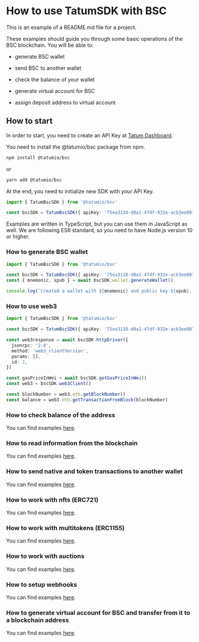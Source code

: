 # How to use TatumSDK with BSC

This is an example of a README.md file for a project.

These examples should guide you through some basic operations of the BSC blockchain. You will be able to:

- generate BSC wallet
- send BSC to another wallet
- check the balance of your wallet

- generate virtual account for BSC
- assign deposit address to virtual account

## How to start

In order to start, you need to create an API Key at [Tatum Dashboard](https://dashboard.tatum.io).

You need to install the @tatumio/bsc package from npm.

```bash
npm install @tatumio/bsc
```

or

```bash
yarn add @tatumio/bsc
```

At the end, you need to initialize new SDK with your API Key.

```typescript
import { TatumBscSDK } from '@tatumio/bsc'

const bscSDK = TatumBscSDK({ apiKey: '75ea3138-d0a1-47df-932e-acb3ee807dab' })
```

Examples are written in TypeScript, but you can use them in JavaScript as well. We are following ES6 standard, so you
need to have Node.js version 10 or higher.

### How to generate BSC wallet

```typescript
import { TatumBscSDK } from '@tatumio/bsc'

const bscSDK = TatumBscSDK({ apiKey: '75ea3138-d0a1-47df-932e-acb3ee807dab' })
const { mnemonic, xpub } = await bscSDK.wallet.generateWallet()

console.log(`Created a wallet with ${mnemonic} and public key ${xpub}.`)
```

### How to use web3

```typescript
import { TatumBscSDK } from '@tatumio/bsc'

const bscSDK = TatumBscSDK({ apiKey: '75ea3138-d0a1-47df-932e-acb3ee807dab' })

const web3response = await bscSDK.httpDriver({
  jsonrpc: '2.0',
  method: 'web3_clientVersion',
  params: [],
  id: 2,
})

const gasPriceInWei = await bscSDK.getGasPriceInWei()
const web3 = bscSDK.web3Client()

const blockNumber = web3.eth.getBlockNumber()
const balance = web3.eth.getTransactionFromBlock(blockNumber)
```

### How to check balance of the address

You can find examples [here](./src/app/bsc.balance.example.ts).

### How to read information from the blockchain

You can find examples [here](./src/app/bsc.blockchain.example.ts).

### How to send native and token transactions to another wallet

You can find examples [here](./src/app/bsc.tx.example.ts).

### How to work with nfts (ERC721)

You can find examples [here](./src/app/bsc.nft.example.ts).

### How to work with multitokens (ERC1155)

You can find examples [here](./src/app/bsc.multitoken.example.ts).

### How to work with auctions

You can find examples [here](./src/app/bsc.auction.example.ts).

### How to setup webhooks

You can find examples [here](./src/app/bsc.subscriptions.example.ts).

### How to generate virtual account for BSC and transfer from it to a blockchain address

You can find examples [here](./src/app/bsc.offchain.example.ts).
